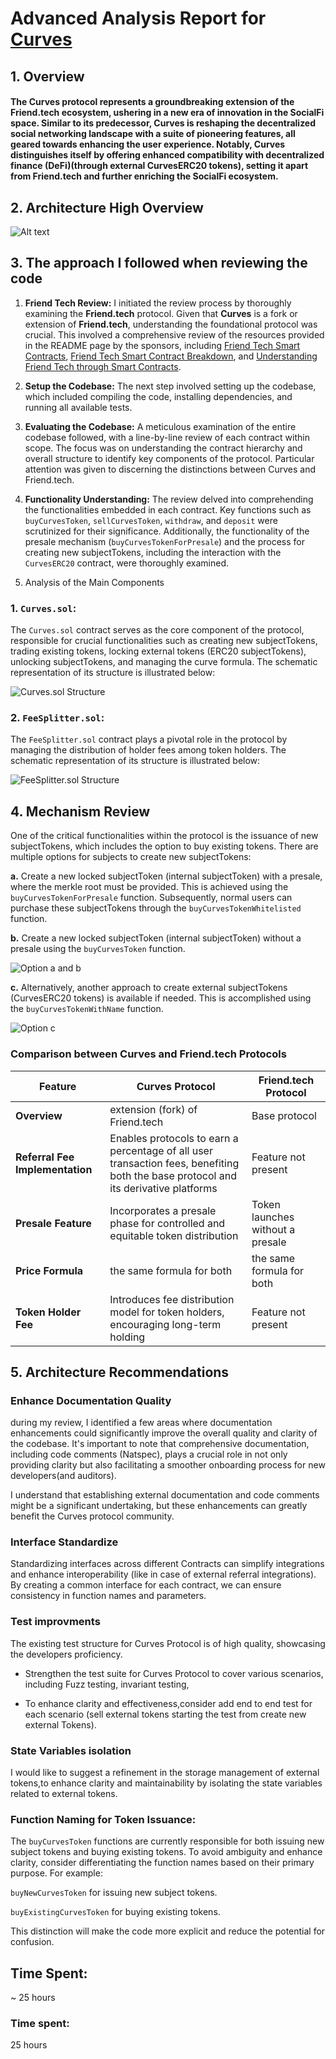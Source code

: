 # Advanced Analysis Report for [Curves](https://github.com/code-423n4/2024-01-curves)


## 1. Overview
####  The Curves protocol represents a groundbreaking extension of the Friend.tech ecosystem, ushering in a new era of innovation in the SocialFi space. Similar to its predecessor, Curves is reshaping the decentralized social networking landscape with a suite of pioneering features, all geared towards enhancing the user experience. Notably, Curves distinguishes itself by offering enhanced compatibility with decentralized finance (DeFi)(through external CurvesERC20 tokens), setting it apart from Friend.tech and further enriching the SocialFi ecosystem.





## 2. Architecture High Overview

![Alt text](https://i.imgur.com/1MMpSya.png)




## 3. The approach I followed when reviewing the code


1. **Friend Tech Review:**
   I initiated the review process by thoroughly examining the **Friend.tech** protocol. Given that **Curves** is a fork or extension of **Friend.tech**, understanding the foundational protocol was crucial. This involved a comprehensive review of the resources provided in the README page by the sponsors, including [Friend Tech Smart Contracts](https://basescan.org/address/0xcf205808ed36593aa40a44f10c7f7c2f67d4a4d4#code), [Friend Tech Smart Contract Breakdown](https://medium.com/valixconsulting/friend-tech-smart-contract-breakdown-c5588ae3a1cf), and [Understanding Friend Tech through Smart Contracts](https://ada-d.medium.com/understanding-friend-tech-through-smart-contracts).
 

2. **Setup the Codebase:**
   The next step involved setting up the codebase, which included compiling the code, installing dependencies, and running all available tests.

3. **Evaluating the Codebase:**
   A meticulous examination of the entire codebase followed, with a line-by-line review of each contract within scope. The focus was on understanding the contract hierarchy and overall structure to identify key components of the protocol. Particular attention was given to discerning the distinctions between Curves and Friend.tech.

4. **Functionality Understanding:**
   The review delved into comprehending the functionalities embedded in each contract. Key functions such as `buyCurvesToken`, `sellCurvesToken`, `withdraw`, and `deposit` were scrutinized for their significance. Additionally, the functionality of the presale mechanism (`buyCurvesTokenForPresale`) and the process for creating new subjectTokens, including the interaction with the `CurvesERC20` contract, were thoroughly examined.


5. Analysis of the Main Components

### 1. `Curves.sol`:

The `Curves.sol` contract serves as the core component of the protocol, responsible for crucial functionalities such as creating new subjectTokens, trading existing tokens, locking external tokens (ERC20 subjectTokens), unlocking subjectTokens, and managing the curve formula. The schematic representation of its structure is illustrated below:

![Curves.sol Structure](https://i.imgur.com/H5LO5Ku.png)

### 2. `FeeSplitter.sol`:

The `FeeSplitter.sol` contract plays a pivotal role in the protocol by managing the distribution of holder fees among token holders. The schematic representation of its structure is illustrated below:

![FeeSplitter.sol Structure](https://i.imgur.com/SYlwJZg.png)




## 4. Mechanism Review

One of the critical functionalities within the protocol is the issuance of new subjectTokens, which includes the option to buy existing tokens. There are multiple options for subjects to create new subjectTokens:

**a.** Create a new locked subjectToken (internal subjectToken) with a presale, where the merkle root must be provided. This is achieved using the `buyCurvesTokenForPresale` function. Subsequently, normal users can purchase these subjectTokens through the `buyCurvesTokenWhitelisted` function.

**b.** Create a new locked subjectToken (internal subjectToken) without a presale using the `buyCurvesToken` function.

![Option a and b](https://i.imgur.com/efN45em.png)

**c.** Alternatively, another approach to create external subjectTokens (CurvesERC20 tokens) is available if needed. This is accomplished using the `buyCurvesTokenWithName` function.

![Option c](https://i.imgur.com/0uLdgqY.png)



### Comparison between Curves and Friend.tech Protocols
| Feature                  | Curves Protocol                                      | Friend.tech Protocol                      |
|--------------------------|------------------------------------------------------|--------------------------------------------|
| **Overview**             | extension (fork) of Friend.tech               | Base protocol                              |
| **Referral Fee Implementation** | Enables protocols to earn a percentage of all user transaction fees, benefiting both the base protocol and its derivative platforms | Feature not present                      |
| **Presale Feature**      | Incorporates a presale phase for controlled and equitable token distribution | Token launches without a presale         |
| **Price Formula**     | the same formula for both |the same formula for both                      |
| **Token Holder Fee**     | Introduces fee distribution model for token holders, encouraging long-term holding | Feature not present                      |


## 5. Architecture Recommendations

### Enhance Documentation Quality

during my review, I identified a few areas where documentation enhancements could significantly improve the overall quality and clarity of the codebase. It's important to note that comprehensive documentation, including code comments (Natspec), plays a crucial role in not only providing clarity but also facilitating a smoother onboarding process for new developers(and auditors).

I understand that establishing external documentation and code comments might be a significant undertaking, but these enhancements can greatly benefit the Curves protocol community.

### Interface Standardize

Standardizing interfaces across different Contracts can simplify integrations and enhance interoperability (like in case of external referral integrations). By creating a common interface for each contract, we can ensure consistency in function names and parameters.

### Test improvments 



The existing test structure for Curves Protocol is of high quality, showcasing the developers proficiency. 
- Strengthen the test suite for Curves Protocol to cover various scenarios, including Fuzz testing, invariant testing,

- To enhance clarity and effectiveness,consider add end to end test for each scenario (sell external tokens starting the test from create new external Tokens).


### State Variables isolation
I would like to suggest a refinement in the storage management of external tokens,to enhance clarity and maintainability by isolating the state variables related to external tokens.

### Function Naming for Token Issuance:
The `buyCurvesToken` functions are currently responsible for both issuing new subject tokens and buying existing tokens. To avoid ambiguity and enhance clarity, consider differentiating the function names based on their primary purpose. For example:

`buyNewCurvesToken` for issuing new subject tokens.

`buyExistingCurvesToken` for buying existing tokens.

This distinction will make the code more explicit and reduce the potential for confusion.



## Time Spent: 
~ 25 hours 



### Time spent:
25 hours